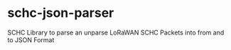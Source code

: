 # schc-json-parser
SCHC Library to parse an unparse LoRaWAN SCHC Packets into from and to JSON Format
